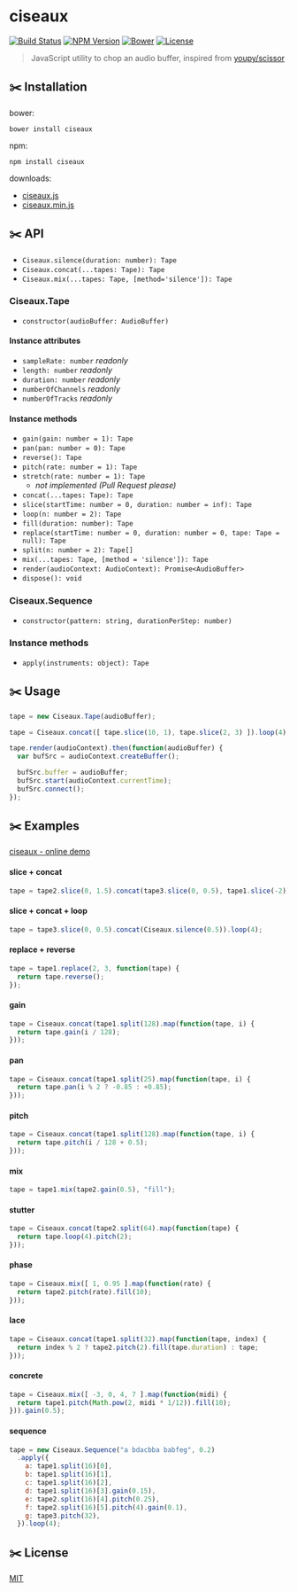 # ciseaux
[![Build Status](http://img.shields.io/travis/mohayonao/ciseaux.svg?style=flat-square)](https://travis-ci.org/mohayonao/ciseaux)
[![NPM Version](http://img.shields.io/npm/v/ciseaux.svg?style=flat-square)](https://www.npmjs.org/package/ciseaux)
[![Bower](http://img.shields.io/bower/v/ciseaux.svg?style=flat-square)](http://bower.io/search/?q=ciseaux)
[![License](http://img.shields.io/badge/license-MIT-brightgreen.svg?style=flat-square)](http://mohayonao.mit-license.org/)

> JavaScript utility to chop an audio buffer, inspired from [youpy/scissor](https://github.com/youpy/scissor)

## :scissors: Installation

bower:

```
bower install ciseaux
```

npm:

```
npm install ciseaux
```

downloads:

- [ciseaux.js](https://raw.githubusercontent.com/mohayonao/ciseaux/master/build/ciseaux.js)
- [ciseaux.min.js](https://raw.githubusercontent.com/mohayonao/ciseaux/master/build/ciseaux.min.js)

## :scissors: API
- `Ciseaux.silence(duration: number): Tape`
- `Ciseaux.concat(...tapes: Tape): Tape`
- `Ciseaux.mix(...tapes: Tape, [method='silence']): Tape`

### Ciseaux.Tape
- `constructor(audioBuffer: AudioBuffer)`

#### Instance attributes
- `sampleRate: number` _readonly_
- `length: number` _readonly_
- `duration: number` _readonly_
- `numberOfChannels` _readonly_
- `numberOfTracks` _readonly_

#### Instance methods
- `gain(gain: number = 1): Tape`
- `pan(pan: number = 0): Tape`
- `reverse(): Tape`
- `pitch(rate: number = 1): Tape`
- `stretch(rate: number = 1): Tape`
  - _not implemented (Pull Request please)_
- `concat(...tapes: Tape): Tape`
- `slice(startTime: number = 0, duration: number = inf): Tape`
- `loop(n: number = 2): Tape`
- `fill(duration: number): Tape`
- `replace(startTime: number = 0, duration: number = 0, tape: Tape = null): Tape`
- `split(n: number = 2): Tape[]`
- `mix(...tapes: Tape, [method = 'silence']): Tape`
- `render(audioContext: AudioContext): Promise<AudioBuffer>`
- `dispose(): void`

### Ciseaux.Sequence
- `constructor(pattern: string, durationPerStep: number)`

### Instance methods
- `apply(instruments: object): Tape`

## :scissors: Usage
```js
tape = new Ciseaux.Tape(audioBuffer);

tape = Ciseaux.concat([ tape.slice(10, 1), tape.slice(2, 3) ]).loop(4);

tape.render(audioContext).then(function(audioBuffer) {
  var bufSrc = audioContext.createBuffer();

  bufSrc.buffer = audioBuffer;
  bufSrc.start(audioContext.currentTime);
  bufSrc.connect();
});
```

## :scissors: Examples

[ciseaux - online demo](http://mohayonao.github.io/ciseaux/)

#### slice + concat
```js
tape = tape2.slice(0, 1.5).concat(tape3.slice(0, 0.5), tape1.slice(-2));
```

#### slice + concat + loop
```js
tape = tape3.slice(0, 0.5).concat(Ciseaux.silence(0.5)).loop(4);
```

#### replace + reverse
```js
tape = tape1.replace(2, 3, function(tape) {
  return tape.reverse();
});
```

#### gain
```js
tape = Ciseaux.concat(tape1.split(128).map(function(tape, i) {
  return tape.gain(i / 128);
}));
```

#### pan
```js
tape = Ciseaux.concat(tape1.split(25).map(function(tape, i) {
  return tape.pan(i % 2 ? -0.85 : +0.85);
}));
```

#### pitch
```js
tape = Ciseaux.concat(tape1.split(128).map(function(tape, i) {
  return tape.pitch(i / 128 + 0.5);
}));
```

#### mix
```js
tape = tape1.mix(tape2.gain(0.5), "fill");
```

#### stutter
```js
tape = Ciseaux.concat(tape2.split(64).map(function(tape) {
  return tape.loop(4).pitch(2);
}));
```

#### phase
```js
tape = Ciseaux.mix([ 1, 0.95 ].map(function(rate) {
  return tape2.pitch(rate).fill(10);
}));
```

#### lace
```js
tape = Ciseaux.concat(tape1.split(32).map(function(tape, index) {
  return index % 2 ? tape2.pitch(2).fill(tape.duration) : tape;
}));
```

#### concrete
```js
tape = Ciseaux.mix([ -3, 0, 4, 7 ].map(function(midi) {
  return tape1.pitch(Math.pow(2, midi * 1/12)).fill(10);
})).gain(0.5);
```

#### sequence

```js
tape = new Ciseaux.Sequence("a bdacbba babfeg", 0.2)
  .apply({
    a: tape1.split(16)[0],
    b: tape1.split(16)[1],
    c: tape1.split(16)[2],
    d: tape1.split(16)[3].gain(0.15),
    e: tape2.split(16)[4].pitch(0.25),
    f: tape2.split(16)[5].pitch(4).gain(0.1),
    g: tape3.pitch(32),
  }).loop(4);
```

## :scissors: License

[MIT](http://mohayonao.mit-license.org/)
